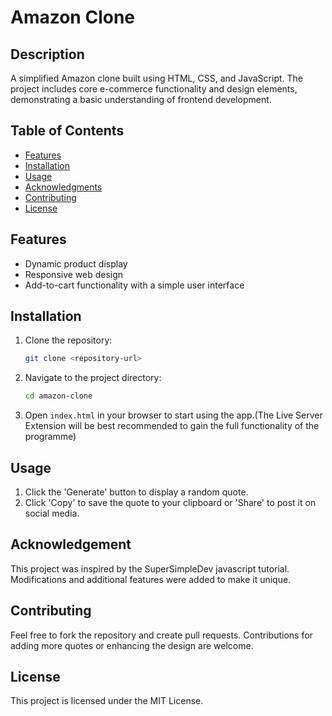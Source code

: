 # Amazon Clone

## Description
A simplified Amazon clone built using HTML, CSS, and JavaScript. The project includes core e-commerce functionality and design elements, demonstrating a basic understanding of frontend development.

## Table of Contents
- [Features](#features)
- [Installation](#installation)
- [Usage](#usage)
- [Acknowledgments](#acknowledgments)
- [Contributing](#contributing)
- [License](#license)

## Features
- Dynamic product display
- Responsive web design
- Add-to-cart functionality with a simple user interface

## Installation
1. Clone the repository:
   ```bash
   git clone <repository-url>

2. Navigate to the project directory:
   ```bash
   cd amazon-clone
   ```
3. Open `index.html` in your browser to start using the app.(The Live Server Extension will be best recommended to gain the full functionality of the programme)

## Usage
1. Click the 'Generate' button to display a random quote.
2. Click 'Copy' to save the quote to your clipboard or 'Share' to post it on social media.

## Acknowledgement
This project was inspired by the SuperSimpleDev javascript tutorial. Modifications and additional features were added to make it unique.

## Contributing
Feel free to fork the repository and create pull requests. Contributions for adding more quotes or enhancing the design are welcome.

## License
This project is licensed under the MIT License.

